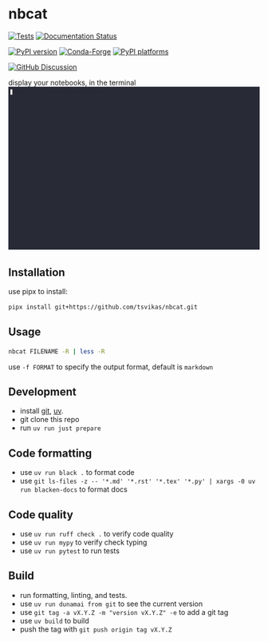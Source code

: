 # nbcat

<!-- prettier-ignore-start -->
[![Tests][tests-badge]][tests-link]
[![Documentation Status][rtd-badge]][rtd-link]

[![PyPI version][pypi-version]][pypi-link]
[![Conda-Forge][conda-badge]][conda-link]
[![PyPI platforms][pypi-platforms]][pypi-link]

[![GitHub Discussion][github-discussions-badge]][github-discussions-link]


[tests-badge]:              https://github.com/tsvikas/nbcat/actions/workflows/tests.yml/badge.svg
[tests-link]:               https://github.com/tsvikas/nbcat/actions/workflows/tests.yml
[conda-badge]:              https://img.shields.io/conda/vn/conda-forge/nbcat
[conda-link]:               https://github.com/conda-forge/nbcat-feedstock
[github-discussions-badge]: https://img.shields.io/static/v1?label=Discussions&message=Ask&color=blue&logo=github
[github-discussions-link]:  https://github.com/tsvikas/nbcat/discussions
[pypi-link]:                https://pypi.org/project/nbcat/
[pypi-platforms]:           https://img.shields.io/pypi/pyversions/nbcat
[pypi-version]:             https://img.shields.io/pypi/v/nbcat
[rtd-badge]:                https://readthedocs.org/projects/nbcat/badge/?version=latest
[rtd-link]:                 https://nbcat.readthedocs.io/en/latest/?badge=latest

<!-- prettier-ignore-end -->
<!-- SPHINX-START -->

display your notebooks, in the terminal ![Demo](assets/DEMO.gif)

## Installation

use pipx to install:

```bash
pipx install git+https://github.com/tsvikas/nbcat.git
```

## Usage

```bash
nbcat FILENAME -R | less -R
```

use `-f FORMAT` to specify the output format, default is `markdown`

## Development

- install [git][install-git], [uv][install-uv].
- git clone this repo
- run `uv run just prepare`

[install-git]: https://git-scm.com/book/en/v2/Getting-Started-Installing-Git
[install-uv]: https://docs.astral.sh/uv/getting-started/installation/

## Code formatting

- use `uv run black .` to format code
- use
  `git ls-files -z -- '*.md' '*.rst' '*.tex' '*.py' | xargs -0 uv run blacken-docs`
  to format docs

## Code quality

- use `uv run ruff check .` to verify code quality
- use `uv run mypy` to verify check typing
- use `uv run pytest` to run tests

## Build

- run formatting, linting, and tests.
- use `uv run dunamai from git` to see the current version
- use `git tag -a vX.Y.Z -m "version vX.Y.Z" -e` to add a git tag
- use `uv build` to build
- push the tag with `git push origin tag vX.Y.Z`
